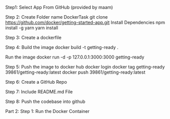 
Step1: 
Select App From GitHub (provided by maam)

Step 2: 
Create Folder name DockerTask
git clone https://github.com/docker/getting-started-app.git
 Install Dependencies
 npm install -g yarn 
 yarn install
 
Step 3: 
Create a dockerfile
 
Step 4: 
Build the image
docker build -t getting-ready .

Run the image
docker run -d -p 127.0.0.1:3000:3000 getting-ready
 
Step 5: 
Push the image to docker hub
docker login
docker tag getting-ready 39861/getting-ready:latest
docker push 39861/getting-ready:latest
 
Step 6:
Create a GitHub Repo

Step 7:
Include README.md File

Step 8:
Push the codebase into github



 
 
 

 
Part 2:
Step 1: Run the Docker Container



